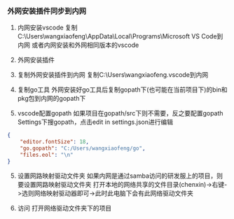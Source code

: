 ### 外网安装插件同步到内网
1. 内网安装vscode
复制C:\Users\wangxiaofeng\AppData\Local\Programs\Microsoft VS Code到内网
或者内网安装和外网相同版本的vscode

2. 外网安装插件

2. 复制外网安装插件到内网
复制C:\Users\wangxiaofeng\.vscode到内网

3. 复制go工具
外网安装好go工具后复制gopath下(也可能在当前项目下)的bin和pkg包到内网的gopath下

4. vscode配置gopath
如果项目在gopath/src下则不需要，反之要配置gopath
Settings下搜gopath，点击edit in settings.json进行编辑
```json
{
    "editor.fontSize": 18,
    "go.gopath": "C:/Users/wangxiaofeng/go",
    "files.eol": "\n"
}
```

5. 设置网路映射驱动文件夹
如果内网是通过samba访问的研发服上的项目，则要设置网路映射驱动文件夹
打开本地的网络共享的文件目录(chenxin)->右键->选则网络映射驱动器即可->此时此电脑下会有此网络驱动文件夹

6. 访问
打开网络驱动文件夹下的项目

